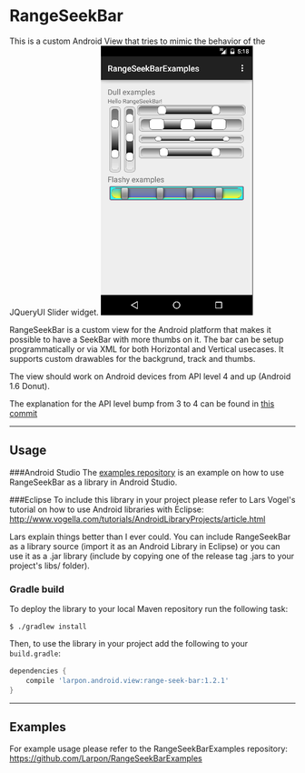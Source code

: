 # RangeSeekBar

This is a custom Android View that tries to mimic the behavior of the JQueryUI Slider widget.
![Screenshot of example app](https://github.com/Larpon/RangeSeekBarExamples/blob/master/screenshot.png "Screenshot from example app")

RangeSeekBar is a custom view for the Android platform that makes it possible to have a SeekBar with more thumbs on it. The bar can be setup programmatically or via XML for both Horizontal and Vertical usecases. It supports custom drawables for the backgrund, track and thumbs.

The view should work on Android devices from API level 4 and up (Android 1.6 Donut).

The explanation for the API level bump from 3 to 4 can be found in [this commit](https://github.com/Larpon/RangeSeekBar/commit/3deea24f3c8318bd1f8ccff05a9c1e5b91b8b5b5)

---

## Usage

###Android Studio
The [examples repository](https://github.com/Larpon/RangeSeekBarExamples) is an example on how to use RangeSeekBar as a library in Android Studio.

###Eclipse
To include this library in your project please refer to Lars Vogel's tutorial on how to use Android libraries with Eclipse:
http://www.vogella.com/tutorials/AndroidLibraryProjects/article.html

Lars explain things better than I ever could. You can include RangeSeekBar as a library source (import it as an Android Library in Eclipse) or you can use it as a .jar library (include by copying one of the release tag .jars to your project's libs/ folder).


### Gradle build

To deploy the library to your local Maven repository run the following task:

```
$ ./gradlew install
```

Then, to use the library in your project add the following to your `build.gradle`:

```groovy
dependencies {
    compile 'larpon.android.view:range-seek-bar:1.2.1'
}
```

---
## Examples

For example usage please refer to the RangeSeekBarExamples repository:
https://github.com/Larpon/RangeSeekBarExamples
